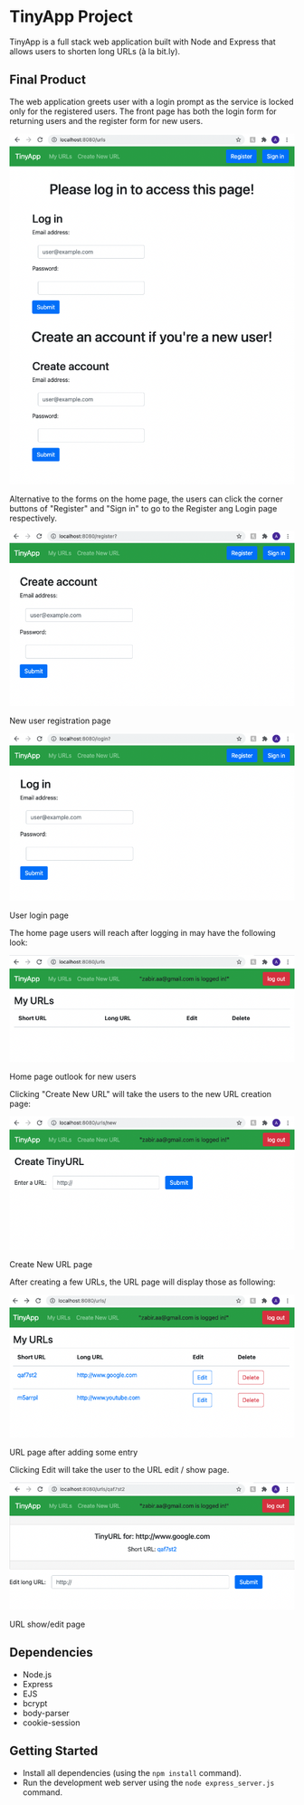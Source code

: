 # TinyApp Project

TinyApp is a full stack web application built with Node and Express that allows users to shorten long URLs (à la bit.ly).

## Final Product

The web application greets user with a login prompt as the service is locked only for the registered users. The front page has both the login form for returning users and the register form for new users.

![Home page before logging in](https://github.com/zabir-aa/tinyapp/blob/master/docs/urls-page.png)

Alternative to the forms on the home page, the users can click the corner buttons of "Register" and "Sign in" to go to the Register ang Login page respectively.

!["New user registration page"](https://github.com/zabir-aa/tinyapp/blob/master/docs/register-page.png)

New user registration page



!["User login page"](https://github.com/zabir-aa/tinyapp/blob/master/docs/login-page.png)

User login page


The home page users will reach after logging in may have the following look:

!["URL page after logging in"](https://github.com/zabir-aa/tinyapp/blob/master/docs/logged-in-urls-page.png)

Home page outlook for new users


Clicking "Create New URL" will take the users to the new URL creation page:

!["Create new URL page"](https://github.com/zabir-aa/tinyapp/blob/master/docs/urls-new-page.png)

Create New URL page

After creating a few URLs, the URL page will display those as following:

!["URL page after adding some entry"](https://github.com/zabir-aa/tinyapp/blob/master/docs/logged-in-urls-list.png)

URL page after adding some entry

Clicking Edit will take the user to the URL edit / show page.

!["URL show/edit page"](https://github.com/zabir-aa/tinyapp/blob/master/docs/url-show-edit-page.png)

URL show/edit page

## Dependencies

- Node.js
- Express
- EJS
- bcrypt
- body-parser
- cookie-session

## Getting Started

- Install all dependencies (using the `npm install` command).
- Run the development web server using the `node express_server.js` command.